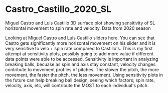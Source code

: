 # Castro_Castillo_2020_SL
Miguel Castro and Luis Castillo 3D surface plot showing sensitivity of SL horizontal movement to spin rate and velocity. Data from 2020 season

Looking at Miguel Castro and Luis Castillo sliders here. You can see that Castro gets significantly more horizontal movement on his slider  and it is very sensitive to velo + spin rate compared to Castillo's. This is my first attempt at sensitivity plots, possibly going to add more value if different data points were able to be accessed. Sensitivity is important in analyzing breaking balls, becuase as spin and axis stay constant, velocity changes contribute to movement profiles of pitches. The slower the pitch, the more movement, the faster the pitch, the less movement. Using sensitivity plots in the future can help breaking ball design, seeing which factors; spin rate, velocity, axis, etc, will contribute the MOST to each individual's pitch. 
